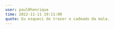 ```yaml
---
user: paul0henrique
time: 2022-11-11 19:11:00
quote: Eu esqueci de trazer o cadeado da mala.
---
```

